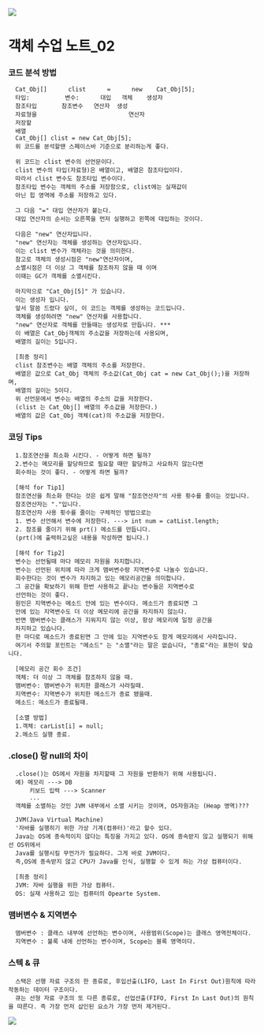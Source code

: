 
<img src="https://capsule-render.vercel.app/api?type=waving&color=0:ed9d0b,100:f94001&height=200&section=header&text=객체_02&fontSize=70" />

# 객체 수업 노트_02
### 코드 분석 방법
      Cat_Obj[]      clist      =      new    Cat_Obj[5];
      타입:          변수:      대입   객체    생성자
      참조타입       참조변수   연산자  생성
      자료형을                          연산자
      저장할 
      배열
      Cat_Obj[] clist = new Cat_Obj[5]; 
      위 코드를 분석할땐 스페이스바 기준으로 분리하는게 좋다.

      위 코드는 clist 변수의 선언문이다.
      clist 변수의 타입(자료형)은 배열이고, 배열은 참조타입이다.
      따라서 clist 변수도 참조타입 변수이다.
      참조타입 변수는 객체의 주소를 저장함으로, clist에는 실재값이
      아닌 힙 영역에 주소를 저장하고 있다.

      그 다음 "=" 대입 연산자가 붙는다.
      대입 연산자의 순서는 오른쪽을 먼저 실행하고 왼쪽에 대입하는 것이다.

      다음은 "new" 연산자입니다.
      "new" 연산자는 객체를 생성하는 연산자입니다.
      이는 clist 변수가 객체라는 것을 의미한다.
      참고로 객체의 생성시점은 "new"연산자이며,
      소멸시점은 더 이상 그 객체를 참조하지 않을 때 이며
      이때는 GC가 객체를 소멸시킨다.

      마지막으로 "Cat_Obj[5]" 가 있습니다.
      이는 생성자 입니다.
      앞서 말씀 드렸다 싶이, 이 코드는 객체를 생성하는 코드입니다.
      객체를 생성하려면 "new" 연산자를 사용합니다.
      "new" 연산자로 객체를 만들때는 생성자로 만듭니다. ***
      이 배열은 Cat_Obj객체의 주소값을 저장하는데 사용되며, 
      배열의 길이는 5입니다.

      [최종 정리]
      clist 참조변수는 배열 객체의 주소를 저장한다.
      배열은 값으로 Cat_Obj 객체의 주소값(Cat_Obj cat = new Cat_Obj();)을 저장하며,
      배열의 길이는 5이다.
      위 선언문에서 변수는 배열의 주소의 값을 저장한다. 
      (clist 는 Cat_Obj[] 배열의 주소값을 저장한다.)
      배열의 값은 Cat_Obj 객체(cat)의 주소값을 저장한다.

### 코딩 Tips
      1.참조연산을 최소화 시킨다. - 어떻게 하면 될까?
      2.변수는 메모리를 할당하므로 필요할 때만 할당하고 사요하지 않는다면
      회수하는 것이 좋다. - 어떻게 하면 될까?

      [해석 for Tip1]
      참조연산을 최소화 한다는 것은 쉽게 말해 "참조연산자"의 사용 횟수를 줄이는 것입니다.
      참조연산자는 "."입니다.
      참조연산자 사용 횟수를 줄이는 구체적인 방법으로는 
      1. 변수 선언해서 변수에 저장한다. ---> int num = catList.length;
      2. 참조를 줄이기 위해 prt() 메소드를 만듭니다. 
      (prt()에 출력하고싶은 내용을 작성하면 됩니다.)

      [해석 for Tip2]
      변수는 선언될때 마다 메모리 자원을 차지합니다.
      변수는 선언된 위치에 따라 크게 맴버변수랑 지역변수로 나눌수 있습니다.
      회수한다는 것이 변수가 차지하고 있는 메모리공간을 의미합니다.
      그 공간을 확보하기 위해 한번 사용하고 끝나는 변수들은 지역변수로
      선언하는 것이 좋다.
      원인은 지역변수는 메소드 안에 있는 변수이다. 메소드가 종료되면 그
      안에 있는 지역변수도 더 이상 메모리에 공간을 차지하지 않는다.
      반면 맴버변수는 클래스가 지워지지 않는 이상, 항상 메모리에 일정 공간을
      차지하고 있습니다.
      한 마디로 메소드가 종료된면 그 안에 있는 지역변수도 함게 메모리에서 사라집니다.
      여기서 주의할 포인트는 "메소드" 는 "소멸"라는 말은 없습니다, "종료"라는 표현이 맞습니다.
      
      [메모리 공간 회수 조건]
      객체: 더 이상 그 객체를 참조하지 않을 때.
      맴버변수: 맴버변수가 위치한 클래스가 사라질때.
      지역변수: 지역변수가 위치한 메소드가 종료 됐을때.
      메소드: 메소드가 종료될때. 

      [소멸 방법]
      1.객체: carList[i] = null;
      2.메소드 실행 종료.

### .close() 랑 null의 차이
      .close()는 OS에서 자원을 차지할때 그 자원을 반환하기 위해 사용됩니다.
      예) 메모리 ---> DB  
          키보드 입력 ---> Scanner
          ...
      객체를 소멸하는 것인 JVM 내부에서 소멸 시키는 것이며, OS자원과는 (Heap 영역)???

      JVM(Java Virtual Machine)
      '자바를 실행히기 위한 가상 기계(컴퓨터)'라고 할수 있다.
      Java는 OS에 종속적이지 않다는 특징을 가지고 있다. OS에 종속받지 않고 실행되기 위해선 OS위에서
      Java를 실행시킬 무언가가 필요하다. 그게 바로 JVM이다.
      즉,OS에 종속받지 않고 CPU가 Java를 인식, 실행할 수 있게 하는 가상 컴퓨터이다.

      [최종 정리]
      JVM: 자바 실행을 위한 가상 컴퓨터.
      OS: 실재 사용하고 있는 컴퓨터의 Opearte System.
      

### 맴버변수 & 지역변수
      맴버변수 : 클래스 내부에 선언하는 변수이며, 사용범위(Scope)는 클래스 영역전체이다.
      지역변수 : 불록 내에 선언하는 변수이며, Scope는 블록 영역이다.

### 스텍 & 큐
      스택은 선행 자료 구조의 한 종류로, 후입선출(LIFO, Last In First Out)원칙에 따라         작동하는 데이터 구조이다.
      큐는 선형 자료 구조의 또 다른 종류로, 선업선출(FIFO, First In Last Out)의 원칙을 따른다. 즉 가장 먼저 삽인된 요소가 가장 먼저 제거된다. 
<img src="https://capsule-render.vercel.app/api?type=waving&color=0:ed9d0b,100:f94001&height=100&section=footer&fontSize=70"/>













